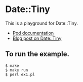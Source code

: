 # Date::Tiny

This is a playground for Date::Tiny.
- [Pod documentation](https://metacpan.org/pod/Date::Tiny)
- [Blog post on Date::Tiny](https://www.kianmeng.org/2019/06/perl-modules-of-week-2019-week-25.html)

## To run the example.
```
$ make
$ make run
$ perl ex1.pl
```
